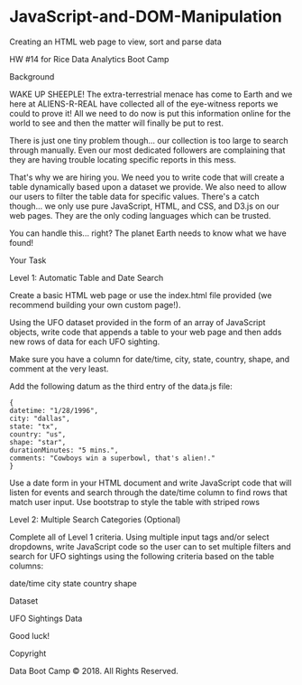 # JavaScript-and-DOM-Manipulation
Creating an HTML web page to view, sort and parse data

HW #14 for Rice Data Analytics Boot Camp



Background

WAKE UP SHEEPLE! The extra-terrestrial menace has come to Earth and we here at ALIENS-R-REAL have collected all of the eye-witness reports we could to prove it! All we need to do now is put this information online for the world to see and then the matter will finally be put to rest.

There is just one tiny problem though... our collection is too large to search through manually. Even our most dedicated followers are complaining that they are having trouble locating specific reports in this mess.

That's why we are hiring you. We need you to write code that will create a table dynamically based upon a dataset we provide. We also need to allow our users to filter the table data for specific values. There's a catch though... we only use pure JavaScript, HTML, and CSS, and D3.js on our web pages. They are the only coding languages which can be trusted.

You can handle this... right? The planet Earth needs to know what we have found!


Your Task


Level 1: Automatic Table and Date Search


Create a basic HTML web page or use the index.html file provided (we recommend building your own custom page!).

Using the UFO dataset provided in the form of an array of JavaScript objects, write code that appends a table to your web page and then adds new rows of data for each UFO sighting.


Make sure you have a column for date/time, city, state, country, shape, and comment at the very least.


Add the following datum as the third entry of the data.js file:


    {
    datetime: "1/28/1996",
    city: "dallas",
    state: "tx",
    country: "us",
    shape: "star",
    durationMinutes: "5 mins.",
    comments: "Cowboys win a superbowl, that's alien!."
    }

Use a date form in your HTML document and write JavaScript code that will listen for events and search through the date/time column to find rows that match user input.
Use bootstrap to style the table with striped rows



Level 2: Multiple Search Categories (Optional)


Complete all of Level 1 criteria.
Using multiple input tags and/or select dropdowns, write JavaScript code so the user can to set multiple filters and search for UFO sightings using the following criteria based on the table columns:



date/time
city
state
country
shape





Dataset


UFO Sightings Data




Good luck!




Copyright

Data Boot Camp © 2018. All Rights Reserved.

